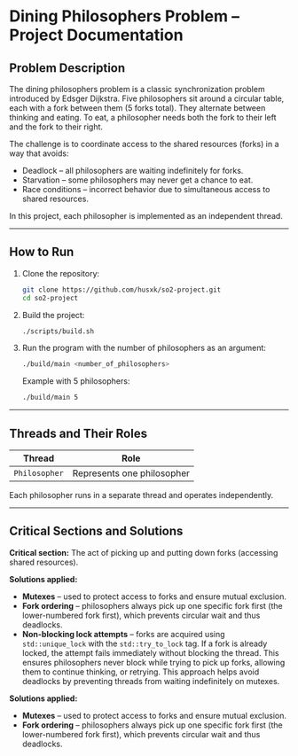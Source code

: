# Dining Philosophers Problem – Project Documentation

## Problem Description

The dining philosophers problem is a classic synchronization problem introduced by
Edsger Dijkstra. Five philosophers sit around a circular table, each with a fork
between them (5 forks total). They alternate between thinking and eating. To eat, a
philosopher needs both the fork to their left and the fork to their right.

The challenge is to coordinate access to the shared resources (forks) in a way that
avoids:

- Deadlock – all philosophers are waiting indefinitely for forks.
- Starvation – some philosophers may never get a chance to eat.
- Race conditions – incorrect behavior due to simultaneous access to shared resources.

In this project, each philosopher is implemented as an independent thread.

---

## How to Run

1. Clone the repository:

   ```bash
   git clone https://github.com/husxk/so2-project.git
   cd so2-project
   ```

2. Build the project:

   ```bash
   ./scripts/build.sh
   ```

3. Run the program with the number of philosophers as an argument:

   ```bash
   ./build/main <number_of_philosophers>
   ```

   Example with 5 philosophers:

   ```bash
   ./build/main 5
   ```

---

## Threads and Their Roles

| Thread        | Role                          |
|---------------|-------------------------------|
| `Philosopher` | Represents one philosopher    |

Each philosopher runs in a separate thread and operates independently.

---

## Critical Sections and Solutions

**Critical section:** The act of picking up and putting down forks (accessing shared
resources).

**Solutions applied:**

- **Mutexes** – used to protect access to forks and ensure mutual exclusion.
- **Fork ordering** – philosophers always pick up one specific fork first (the 
  lower-numbered fork first), which prevents circular wait and thus deadlocks.
- **Non-blocking lock attempts** – forks are acquired using `std::unique_lock` with the
  `std::try_to_lock` tag. If a fork is already locked, the attempt fails immediately
  without blocking the thread. This ensures philosophers never block while trying to
  pick up forks, allowing them to continue thinking, or retrying. This approach
  helps avoid deadlocks by preventing threads from waiting indefinitely on mutexes.


**Solutions applied:**

- **Mutexes** – used to protect access to forks and ensure mutual exclusion.
- **Fork ordering** – philosophers always pick up one specific fork first (the
  lower-numbered fork first), which prevents circular wait and thus deadlocks.


